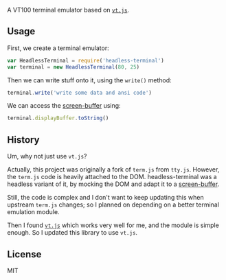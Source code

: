 
A VT100 terminal emulator based on [`vt.js`](https://github.com/spolu/vt.js).


Usage
-----

First, we create a terminal emulator:

```javascript
var HeadlessTerminal = require('headless-terminal')
var terminal = new HeadlessTerminal(80, 25)
```

Then we can write stuff onto it, using the `write()` method:

```javascript
terminal.write('write some data and ansi code')
```

We can access the [screen-buffer](https://github.com/dtinth/screen-buffer) using:

```javascript
terminal.displayBuffer.toString()
```


History
-------

Um, why not just use `vt.js`?

Actually,
this project was originally a fork of `term.js` from `tty.js`.
However,
the `term.js` code is heavily attached to the DOM.
headless-terminal was a headless variant of it,
by mocking the DOM and adapt it to a [screen-buffer](https://github.com/dtinth/screen-buffer).

Still,
the code is complex and I don't want to keep updating this when upstream `term.js` changes;
so I planned on depending on a better terminal emulation module.

Then I found [`vt.js`](https://github.com/spolu/vt.js/)
which works very well for me, and the module is simple enough.
So I updated this library to use `vt.js`.



License
-------

MIT




